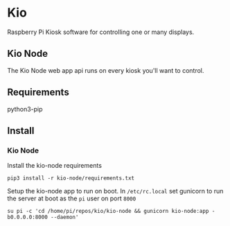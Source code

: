 # Kio
Raspberry Pi Kiosk software for controlling one or many displays.

## Kio Node
The Kio Node web app api runs on every kiosk you'll want to control.

## Requirements
python3-pip


## Install
### Kio Node
Install the kio-node requirements
```
pip3 install -r kio-node/requirements.txt
```

Setup the kio-node app to run on boot. In `/etc/rc.local` set gunicorn to run the server at boot as the `pi` user on port `8000`
```
su pi -c 'cd /home/pi/repos/kio/kio-node && gunicorn kio-node:app -b0.0.0.0:8000 --daemon'
```
